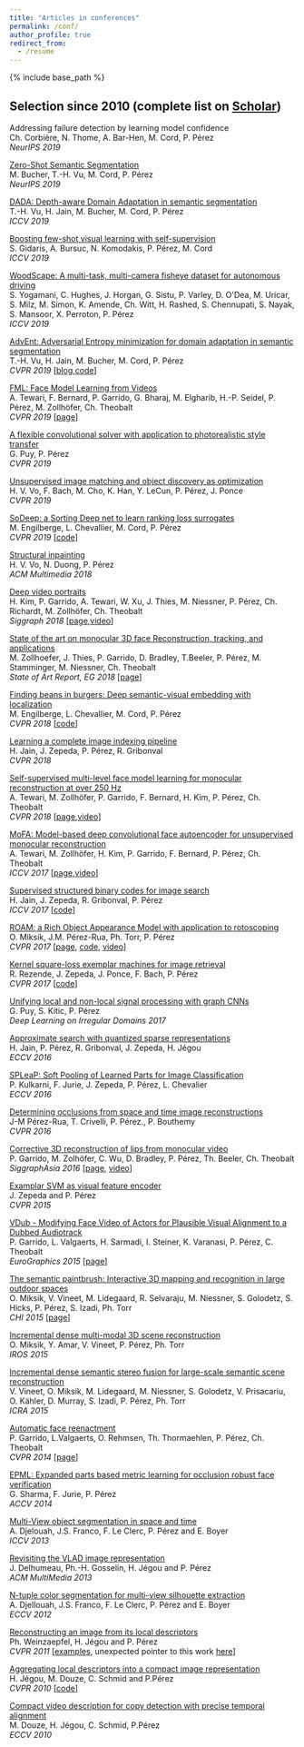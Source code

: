 ```yaml
---
title: "Articles in conferences"
permalink: /conf/
author_profile: true
redirect_from:
  - /resume
---
```


{% include base_path %}

## Selection since 2010 (complete list on [Scholar](https://scholar.google.fr/citations?user=8Cph5uQAAAAJ&hl=en))

Addressing failure detection by learning model confidence  
Ch. Corbière, N. Thome, A. Bar-Hen, M. Cord, P. Pérez  
*NeurIPS 2019*

[Zero-Shot Semantic Segmentation](https://arxiv.org/abs/1906.00817)  
M. Bucher, T.-H. Vu, M. Cord, P. Pérez  
*NeurIPS 2019*

[DADA: Depth-aware Domain Adaptation in semantic segmentation](https://arxiv.org/pdf/1904.01886)  
T.-H. Vu, H. Jain, M. Bucher, M. Cord, P. Pérez  
*ICCV 2019*

[Boosting few-shot visual learning with self-supervision](https://arxiv.org/pdf/1906.05186.pdf)  
S. Gidaris, A. Bursuc, N. Komodakis, P. Pérez, M. Cord  
*ICCV 2019*

[WoodScape: A multi-task, multi-camera fisheye dataset for autonomous driving](https://arxiv.org/pdf/1905.01489.pdf)  
S. Yogamani, C. Hughes, J. Horgan, G. Sistu, P. Varley, D. O'Dea, M. Uricar, S. Milz, M. Simon, K. Amende, Ch. Witt, H. Rashed, S. Chennupati, S. Nayak, S. Mansoor, X. Perroton, P. Pérez  
*ICCV 2019*

[AdvEnt: Adversarial Entropy minimization for domain adaptation in semantic segmentation](https://arxiv.org/pdf/1811.12833)  
T.-H. Vu, H. Jain, M. Bucher, M. Cord, P. Pérez  
*CVPR 2019* [[blog](https://medium.com/@valeo.ai/advent-adversarial-entropy-minimization-for-domain-adaptation-in-semantic-segmentation-dba21934430b),[code](https://github.com/valeoai/ADVENT)]

[FML: Face Model Learning from Videos](https://arxiv.org/pdf/1812.07603)  
A. Tewari, F. Bernard, P. Garrido, G. Bharaj, M. Elgharib, H.-P. Seidel, P. Pérez, M. Zollhöfer, Ch. Theobalt  
*CVPR 2019* [[page](https://people.mpi-inf.mpg.de/~atewari/projects/FML19/)]

[A flexible convolutional solver with application to photorealistic style transfer](https://arxiv.org/pdf/1806.05285)  
G. Puy, P. Pérez  
*CVPR 2019*

[Unsupervised image matching and object discovery as optimization](https://arxiv.org/abs/1904.03148)  
H. V. Vo, F. Bach, M. Cho, K. Han, Y. LeCun, P. Pérez, J. Ponce  
*CVPR 2019* 

[SoDeep: a Sorting Deep net to learn ranking loss surrogates](http://arxiv.org/abs/1904.04272)  
M. Engilberge, L. Chevallier, M. Cord, P. Pérez  
*CVPR 2019* [[code](https://github.com/technicolor-research/sodeep)]

[Structural inpainting](https://arxiv.org/abs/1803.10348)  
H. V. Vo, N. Duong, P. Pérez  
*ACM Multimedia 2018*

[Deep video portraits](https://web.stanford.edu/~zollhoef/papers/SG2018_DeepVideo/paper.pdf)  
H. Kim, P. Garrido, A. Tewari, W. Xu, J. Thies, M. Niessner, P. Pérez, Ch. Richardt, M. Zollhöfer, Ch. Theobalt  
*Siggraph 2018* [[page](https://web.stanford.edu/~zollhoef/papers/SG2018_DeepVideo/page.html),[video](https://www.youtube.com/watch?v=qc5P2bvfl44)]  

[State of the art on monocular 3D face Reconstruction, tracking, and applications](https://web.stanford.edu/~zollhoef/papers/EG18_FaceSTAR/paper.pdf)  
M. Zollhoefer, J. Thies, P. Garrido, D. Bradley, T.Beeler, P. Pérez, M. Stamminger, M. Niessner, Ch. Theobalt  
*State of Art Report, EG 2018* [[page](https://web.stanford.edu/~zollhoef/papers/EG18_FaceSTAR/page.html)]

[Finding beans in burgers: Deep semantic-visual embedding with localization](https://arxiv.org/abs/1804.01720)  
M. Engilberge, L. Chevallier, M. Cord, P. Pérez  
*CVPR 2018* [[code](https://github.com/technicolor-research/dsve-loc)]

[Learning a complete image indexing pipeline](https://arxiv.org/pdf/1712.04480.pdf)  
H. Jain, J. Zepeda, P. Pérez, R. Gribonval  
*CVPR 2018*

[Self-supervised multi-level face model learning for monocular reconstruction at over 250 Hz](http://gvv.mpi-inf.mpg.de/projects/FML/paper.pdf)  
A. Tewari, M. Zollhöfer, P. Garrido, F. Bernard, H. Kim, P. Pérez, Ch. Theobalt  
*CVPR 2018* [[page](http://gvv.mpi-inf.mpg.de/projects/FML/),[video](http://gvv.mpi-inf.mpg.de/projects/FML/video.mp4)]

[MoFA: Model-based deep convolutional face autoencoder for unsupervised monocular reconstruction](http://gvv.mpi-inf.mpg.de/projects/MZ/Papers/arXiv2017_FA/paper.pdf)  
A. Tewari, M. Zollhöfer, H. Kim, P. Garrido, F. Bernard, P. Pérez, Ch. Theobalt  
*ICCV 2017* [[page](http://gvv.mpi-inf.mpg.de/projects/MZ/Papers/arXiv2017_FA/page.html),[video](https://www.youtube.com/watch?v=uIMpHZYB8fI)]

[Supervised structured binary codes for image search](https://arxiv.org/abs/1708.02932)  
H. Jain, J. Zepeda, R. Gribonval, P. Pérez  
*ICCV 2017* [[code](https://github.com/technicolor-research/subic)]

[ROAM: a Rich Object Appearance Model with application to rotoscoping](http://openaccess.thecvf.com/content_cvpr_2017/papers/Miksik_ROAM_A_Rich_CVPR_2017_paper.pdf)  
O. Miksik, J.M. Pérez-Rua, Ph. Torr, P. Pérez  
*CVPR 2017* [[page](http://www.miksik.co.uk/projects/rotoscoping/roam.html), [code](https://github.com/omiksik/roam), [video](https://youtu.be/UvO7IacS9pQ)]

[Kernel square-loss exemplar machines for image retrieval](http://openaccess.thecvf.com/content_cvpr_2017/papers/Rezende_Kernel_Square-Loss_Exemplar_CVPR_2017_paper.pdf)  
R. Rezende, J. Zepeda, J. Ponce, F. Bach, P. Pérez  
*CVPR 2017* [[code](https://github.com/rafarez/SLEM)]

[Unifying local and non-local signal processing with graph CNNs](https://arxiv.org/pdf/1702.07759.pdf)  
G. Puy, S. Kitic, P. Pérez  
*Deep Learning on Irregular Domains 2017*

[Approximate search with quantized sparse representations](https://arxiv.org/abs/1608.03308)  
H. Jain, P. Pérez, R. Gribonval, J. Zepeda, H. Jégou  
*ECCV 2016*

[SPLeaP: Soft Pooling of Learned Parts for Image Classification](https://hal.archives-ouvertes.fr/hal-01350562)  
P. Kulkarni, F. Jurie, J. Zepeda, P. Pérez, L. Chevalier  
*ECCV 2016*

[Determining occlusions from space and time image reconstructions](https://hal.archives-ouvertes.fr/hal-01307703)  
J-M Pérez-Rua, T. Crivelli, P. Pérez., P. Bouthemy  
*CVPR 2016*

[Corrective 3D reconstruction of lips from monocular video](http://gvv.mpi-inf.mpg.de/files/SA2016/MonLipReconstruction-Low.pdf)  
P. Garrido, M. Zolhöfer, C. Wu, D. Bradley, P. Pérez, Th. Beeler, Ch. Theobalt  
*SiggraphAsia 2016* [[page](http://gvv.mpi-inf.mpg.de/projects/MonLipReconstruction/index.html), [video](https://youtu.be/N5bFhtlgRCc)]

[Examplar SVM as visual feature encoder](http://www.cv-foundation.org/openaccess/content_cvpr_2015/papers/Zepeda_Exemplar_SVMs_as_2015_CVPR_paper.pdf)  
J. Zepeda and P. Pérez  
*CVPR 2015*

[VDub - Modifying Face Video of Actors for Plausible Visual Alignment to a Dubbed Audiotrack](http://gvv.mpi-inf.mpg.de/files/EuroGraphics2015/dubbing_high.pdf)  
P. Garrido, L. Valgaerts, H. Sarmadi, I. Steiner, K. Varanasi, P. Pérez, C. Theobalt  
*EuroGraphics 2015* [[page](http://gvv.mpi-inf.mpg.de/projects/VisualDubbing/index.html)]

[The semantic paintbrush: Interactive 3D mapping and recognition in large outdoor spaces](http://www.miksik.co.uk/papers/miksik2015chi.pdf)  
O. Miksik, V. Vineet, M. Lidegaard, R. Selvaraju, M. Niessner, S. Golodetz, S. Hicks, P. Pérez, S. Izadi, Ph. Torr  
*CHI 2015* [[page](http://www.miksik.co.uk/projects/visually_impaired/glasses_for_visually_impaired.html)]

[Incremental dense multi-modal 3D scene reconstruction](http://vibhavvineet.info/papers/2015/IROS/iros2015.pdf)  
O. Miksik, Y. Amar, V. Vineet, P. Pérez, Ph. Torr  
*IROS 2015*

[Incremental dense semantic stereo fusion for large-scale semantic scene reconstruction](http://www.miksik.co.uk/papers/vineet2015icra.pdf)  
V. Vineet, O. Miksik, M. Lidegaard, M. Niessner, S. Golodetz, V. Prisacariu, O. Kähler, D. Murray, S. Izadi, P. Pérez, Ph. Torr  
*ICRA 2015*

[Automatic face reenactment](http://gvv.mpi-inf.mpg.de/projects/FaceReenactment/files/FaceReenactment.pdf)  
P. Garrido, L.Valgaerts, O. Rehmsen, Th. Thormaehlen, P. Pérez, Ch. Theobalt  
*CVPR 2014* [[page](http://gvv.mpi-inf.mpg.de/projects/FaceReenactment/)]

[EPML: Expanded parts based metric learning for occlusion robust face verification](http://grvsharma.com/hpresources/sharma_epml_accv14.pdf)  
G. Sharma, F. Jurie, P. Pérez  
*ACCV 2014*

[Multi-View object segmentation in space and time](http://www.cv-foundation.org/openaccess/content_iccv_2013/papers/Djelouah_Multi-view_Object_Segmentation_2013_ICCV_paper.pdf)  
A. Djelouah, J.S. Franco, F. Le Clerc, P. Pérez and E. Boyer  
*ICCV 2013*

[Revisiting the VLAD image representation](http://hal.inria.fr/docs/00/84/06/53/PDF/nextvlad.pdf)  
J. Delhumeau, Ph.-H. Gosselin, H. Jégou and P. Pérez  
*ACM MultiMedia 2013*

[N-tuple color segmentation for multi-view silhouette extraction](http://hal.inria.fr/docs/00/73/57/18/PDF/Final_N-tuple_Multi-View_Silhouette_Extraction-1.pdf)  
A. Djellouah, J.S. Franco, F. Le Clerc, P. Pérez and E. Boyer  
*ECCV 2012*

[Reconstructing an image from its local descriptors](http://hal.archives-ouvertes.fr/docs/00/56/71/94/PDF/weinzaepfel_cvpr11.pdf)  
Ph. Weinzaepfel, H. Jégou and P. Pérez  
*CVPR 2011* [[examples](http://www.irisa.fr/texmex/people/jegou/projects/reconstructing/index.html), unexpected pointer to this work [here](http://nuit-blanche.blogspot.com/2011/10/dreaming-reconstructions.html)]

[Aggregating local descriptors into a compact image representation](http://lear.inrialpes.fr/pubs/2010/JDSP10/jegou_compactimagerepresentation.pdf)  
H. Jégou, M. Douze, C. Schmid and P.Pérez  
*CVPR 2010* [[code](http://lear.inrialpes.fr/src/inria_fisher/)]

[Compact video description for copy detection with precise temporal alignment](http://lear.inrialpes.fr/pubs/2010/DJSP10/douze_eccv10.pdf)  
M. Douze, H. Jégou, C. Schmid, P.Pérez  
*ECCV 2010*
